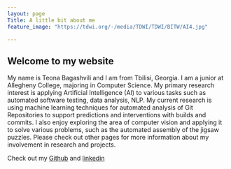 ```yaml
---
layout: page
Title: A little bit about me
feature_image: "https://tdwi.org/-/media/TDWI/TDWI/BITW/AI4.jpg"

---
```


## Welcome to my website

My name is Teona Bagashvili and I am from Tbilisi, Georgia. I am a junior at Allegheny College, majoring in Computer Science. My primary research interest is applying Artificial Intelligence (AI) to various tasks such as automated software testing, data analysis, NLP. My current research is using machine learning techniques for automated analysis of Git Repositories to support predictions and interventions with builds and commits. I also enjoy exploring the area of computer vision and applying it to solve various problems, such as the automated assembly of the jigsaw puzzles. Please check out other pages for more information about my involvement in research and projects.

Check out my [Github](https://github.com/bagashvilit) and [linkedin](https://www.linkedin.com/in/teona-bagashvili-6167771b7/)
